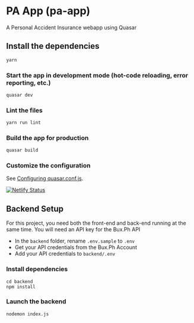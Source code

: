 # PA App (pa-app)

A Personal Accident Insurance webapp using Quasar

## Install the dependencies
```bash
yarn
```

### Start the app in development mode (hot-code reloading, error reporting, etc.)
```bash
quasar dev
```

### Lint the files
```bash
yarn run lint
```

### Build the app for production
```bash
quasar build
```

### Customize the configuration
See [Configuring quasar.conf.js](https://v2.quasar.dev/quasar-cli/quasar-conf-js).

[![Netlify Status](https://api.netlify.com/api/v1/badges/21e46686-7983-4893-b98b-943e51f29605/deploy-status)](https://app.netlify.com/sites/philsecure-pa/deploys)

## Backend Setup

For this project, you need both the front-end and back-end running at the same time. You will need an API key for the Bux.Ph API

- In the `backend` folder, rename `.env.sample` to `.env`
- Get your API credentials from the Bux.Ph Account
- Add your API credentials to `backend/.env`

### Install dependencies
```
cd backend
npm install
```

### Launch the backend
```
nodemon index.js
```